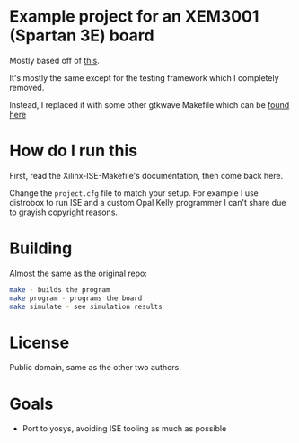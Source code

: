 # Example project for an XEM3001 (Spartan 3E) board

Mostly based off of [this](https://github.com/duskwuff/Xilinx-ISE-Makefile).

It's mostly the same except for the testing framework which I completely removed.

Instead, I replaced it with some other gtkwave Makefile which can be [found here](https://gist.github.com/etiennecollin/198f7520c4c58d545368a196e08f83ed)

# How do I run this

First, read the Xilinx-ISE-Makefile's documentation, then come back here.

Change the ``project.cfg`` file to match your setup. For example I use distrobox
to run ISE and a custom Opal Kelly programmer I can't share due to grayish 
copyright reasons.

# Building

Almost the same as the original repo:
```sh
make - builds the program
make program - programs the board
make simulate - see simulation results
```

# License
Public domain, same as the other two authors.

# Goals
 - Port to yosys, avoiding ISE tooling as much as possible

